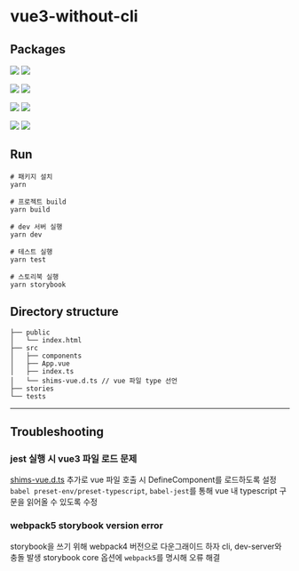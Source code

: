 # vue3-without-cli


## Packages

![](https://img.shields.io/badge/-Vue_3-4FC08D?&logo=Vue.Js&logoColor=white)
![](https://img.shields.io/badge/-Typescript-4075bb?&logo=TypeScript&logoColor=white)

![](https://img.shields.io/badge/-Jest-b74d22?&logo=Jest&logoColor=white)
![](https://img.shields.io/badge/-Storybook-FF4785?&logo=Storybook&logoColor=white)

![](https://img.shields.io/badge/-Webpack_5-8DD6F9?&logo=Webpack&logoColor=white)
![](https://img.shields.io/badge/-Babel-F9DC3E?&logo=Babel&logoColor=white)

![](https://img.shields.io/badge/-Prettier-F7B93E?&logo=Prettier&logoColor=white)
![](https://img.shields.io/badge/-ESLint-4B32C3?&logo=ESLint&logoColor=white)

## Run

```
# 패키지 설치
yarn

# 프로젝트 build
yarn build

# dev 서버 실행
yarn dev

# 테스트 실행
yarn test

# 스토리북 실행
yarn storybook
```

## Directory structure

```
├── public
│   └── index.html
├── src
│   ├── components
│   ├── App.vue
│   ├── index.ts
│   └── shims-vue.d.ts // vue 파일 type 선언
├── stories
└── tests
```

---

## Troubleshooting

### jest 실행 시 vue3 파일 로드 문제

[shims-vue.d.ts](https://github.com/hwookim/vue3-without-cli/blob/master/src/shims-vue.d.ts) 추가로 vue 파일 호출 시 DefineComponent를 로드하도록 설정 
`babel preset-env/preset-typescript`, `babel-jest`를 통해 vue 내 typescript 구문을 읽어올 수 있도록 수정

### webpack5 storybook version error

storybook을 쓰기 위해 webpack4 버전으로 다운그래이드 하자 cli, dev-server와 충돌 발생
storybook core 옵션에 `webpack5`를 명시해 오류 해결